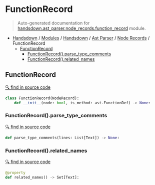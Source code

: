 # FunctionRecord

> Auto-generated documentation for [handsdown.ast_parser.node_records.function_record](https://github.com/vemel/handsdown/blob/master/handsdown/ast_parser/node_records/function_record.py) module.

- [Handsdown](../../../README.md#-handsdown---python-documentation-generator) / [Modules](../../../MODULES.md#modules) / [Handsdown](../../index.md#handsdown) / [Ast Parser](../index.md#ast-parser) / [Node Records](index.md#node-records) / FunctionRecord
  - [FunctionRecord](#functionrecord)
    - [FunctionRecord().parse_type_comments](#functionrecordparse_type_comments)
    - [FunctionRecord().related_names](#functionrecordrelated_names)

## FunctionRecord

[🔍 find in source code](https://github.com/vemel/handsdown/blob/master/handsdown/ast_parser/node_records/function_record.py#L11)

```python
class FunctionRecord(NodeRecord):
    def __init__(node: bool, is_method: ast.FunctionDef) -> None:
```

### FunctionRecord().parse_type_comments

[🔍 find in source code](https://github.com/vemel/handsdown/blob/master/handsdown/ast_parser/node_records/function_record.py#L110)

```python
def parse_type_comments(lines: List[Text]) -> None:
```

### FunctionRecord().related_names

[🔍 find in source code](https://github.com/vemel/handsdown/blob/master/handsdown/ast_parser/node_records/function_record.py#L28)

```python
@property
def related_names() -> Set[Text]:
```
